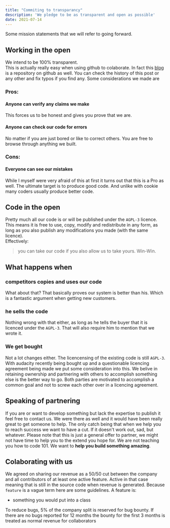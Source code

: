 ```yaml
---
title: "Commiting to transparancy"
description: 'We pledge to be as transparent and open as possible'
date: 2021-07-14
---
```


Some mission statements that we will refer to going forward. 

## Working in the open
We intend to be 100% transparent.   
This is actually really easy when using github to colaborate. In fact this [blog](https://github.com/Coflnet/Blog) is a repository on github as well. 
You can check the history of this post or any other and fix typos if you find any.
Some considerations we made are
### Pros:
#### Anyone can verify any claims we make
This forces us to be honest and gives you prove that we are.

#### Anyone can check our code for errors
No matter if you are just bored or like to correct others. You are free to browse through anything we built.

### Cons:
#### Everyone can see our mistakes
While I myself were very afraid of this at first it turns out that this is a Pro as well. 
The ultimate target is to produce good code. And unlike with cookie many coders usually produce better code.


## Code in the open
Pretty much all our code is or will be published under the `AGPL-3` licence. 
This means it is free to use, copy, modify and redistribute in any form, as long as you also publish any modifications you made (with the same licence).  
Effectively:
> you can take our code if you also allow us to take yours. Win-Win.


## What happens when
### competitors copies and uses our code
What about that? That basically proves our system is better than his. Which is a fantastic argument when getting new customers.  

### he sells the code 
Nothing wrong with that either, as long as he tells the buyer that it is licenced under the `AGPL-3`.
That will also require him to mention that we wrote it.  

### We get bought
Not a lot changes either. The licencensing of the existing code is still `AGPL-3`.
With audacity recently being bought up and a questionable licencing agreement being made we put some consideration into this.
We belive in retaining ownership and partnering with others to accomplish something else is the better way to go.
Both parties are motivated to accomplish a common goal and not to screw each other over in a licencing agreement.

## Speaking of partnering
If you are or want to develop something but lack the expertise to publish it feel free to contact us.
We were there as well and it would have been really great to get someone to help.
The only catch being that when we help you to reach success we want to have a cut.
If it doesn't work out, sad, but whatever.
Please note that this is just a general offer to partner, we might not have time to help you to the extend you hope for.
We are not teaching you how to code 101. We want to **help you build something amazing**. 

## Colaborating with us
We agreed on sharing our revenue as a 50/50 cut between the company and all contributors of at least one active feature.
Active in that case meaning that is still in the source code when revenue is generated.
Because `feature` is a vague term here are some guidelines. A feature is:
* something you would put into a class

To reduce bugs, 5% of the company split is reserved for bug bounty. 
If there are no bugs reported for 12 months the bounty for the first 3 months is treated as normal revenue for collaborators

